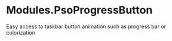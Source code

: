 # Modules.PsoProgressButton
Easy access to taskbar button animation such as progress bar or colorization
